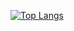 [![Top Langs](https://github-readme-stats.vercel.app/api/top-langs/?username=Dormeh&layout=compact)](https://github.com/Dormeh/github-readme-stats)

